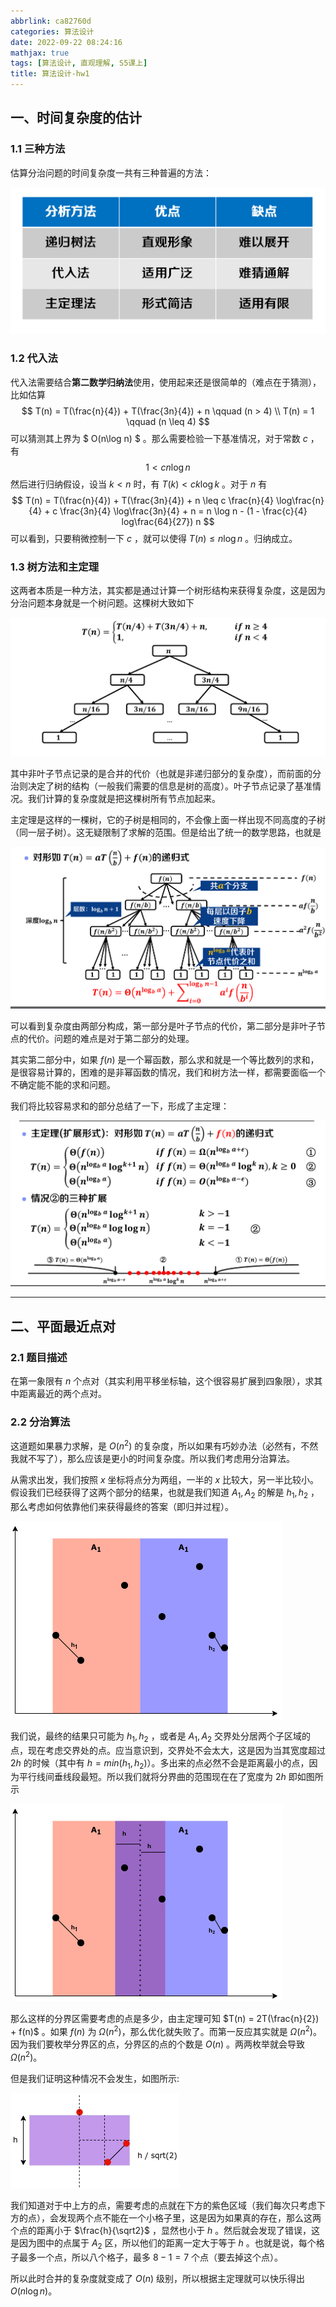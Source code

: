 ```yaml
---
abbrlink: ca82760d
categories: 算法设计
date: 2022-09-22 08:24:16
mathjax: true
tags: [算法设计, 直观理解, S5课上]
title: 算法设计-hw1
---
```


## 一、时间复杂度的估计

### 1.1 三种方法

估算分治问题的时间复杂度一共有三种普遍的方法：

![image-20220922153507509](算法设计-hw1/image-20220922153507509.png)

### 1.2 代入法

代入法需要结合**第二数学归纳法**使用，使用起来还是很简单的（难点在于猜测），比如估算
$$
T(n) = T(\frac{n}{4}) + T(\frac{3n}{4}) + n \qquad (n > 4) \\
T(n) = 1	\qquad (n \leq 4)
$$
可以猜测其上界为 $ O(n\log n) $ 。那么需要检验一下基准情况，对于常数 $c$ ，有
$$
1 < cn\log n
$$
然后进行归纳假设，设当 $k < n$ 时，有 $T(k) < c k \log k$ 。对于 $n$ 有
$$
T(n) = T(\frac{n}{4}) + T(\frac{3n}{4}) + n  \leq c \frac{n}{4} \log\frac{n}{4} + c \frac{3n}{4} \log\frac{3n}{4} + n = n \log n - (1 - \frac{c}{4} log\frac{64}{27}) n
$$
可以看到，只要稍微控制一下 $c$ ，就可以使得 $T(n) \leq n \log n$ 。归纳成立。

### 1.3 树方法和主定理

这两者本质是一种方法，其实都是通过计算一个树形结构来获得复杂度，这是因为分治问题本身就是一个树问题。这棵树大致如下

![image-20220922160558104](算法设计-hw1/image-20220922160558104.png)

其中非叶子节点记录的是合并的代价（也就是非递归部分的复杂度），而前面的分治则决定了树的结构（一般我们需要的信息是树的高度）。叶子节点记录了基准情况。我们计算的复杂度就是把这棵树所有节点加起来。

主定理是这样的一棵树，它的子树是相同的，不会像上面一样出现不同高度的子树（同一层子树）。这无疑限制了求解的范围。但是给出了统一的数学思路，也就是

![image-20220922161117930](算法设计-hw1/image-20220922161117930.png)

可以看到复杂度由两部分构成，第一部分是叶子节点的代价，第二部分是非叶子节点的代价。问题的难点是对于第二部分的处理。

其实第二部分中，如果 $f(n)$ 是一个幂函数，那么求和就是一个等比数列的求和，是很容易计算的，困难的是非幂函数的情况，我们和树方法一样，都需要面临一个不确定能不能的求和问题。

我们将比较容易求和的部分总结了一下，形成了主定理：

![image-20220922162324829](算法设计-hw1/image-20220922162324829.png)

---



## 二、平面最近点对

### 2.1 题目描述

在第一象限有 $n$ 个点对（其实利用平移坐标轴，这个很容易扩展到四象限），求其中距离最近的两个点对。

### 2.2 分治算法

这道题如果暴力求解，是 $O(n^2)$ 的复杂度，所以如果有巧妙办法（必然有，不然我就不写了），那么应该是更小的时间复杂度。所以我们考虑用分治算法。

从需求出发，我们按照 $x$ 坐标将点分为两组，一半的 $x$ 比较大，另一半比较小。假设我们已经获得了这两个部分的结果，也就是我们知道 $A_1, A_2$ 的解是 $h_1, h_2$ ，那么考虑如何依靠他们来获得最终的答案（即归并过程）。

![](算法设计-hw1/T5_1.png)

我们说，最终的结果只可能为 $h_1, h_2$ ，或者是 $A_1, A_2$ 交界处分居两个子区域的点，现在考虑交界处的点。应当意识到，交界处不会太大，这是因为当其宽度超过 $2h$ 的时候（其中有 $h = min(h_1, h_2)$）。多出来的点必然不会是距离最小的点，因为平行线间垂线段最短。所以我们就将分界曲的范围现在在了宽度为 $2h$ 即如图所示

![](算法设计-hw1/T5_2.png)

那么这样的分界区需要考虑的点是多少，由主定理可知 $T(n) = 2T(\frac{n}{2}) + f(n)$ 。如果 $f(n)$ 为 $\Omega(n^2)$，那么优化就失败了。而第一反应其实就是 $\Omega(n^2)$。因为我们要枚举分界区的点，分界区的点的个数是 $O(n)$ 。两两枚举就会导致 $\Omega(n^2)$。

但是我们证明这种情况不会发生，如图所示:

![](算法设计-hw1/P5_3.png)

我们知道对于中上方的点，需要考虑的点就在下方的紫色区域（我们每次只考虑下方的点），会发现两个点不能在一个小格子里，这是因为如果真的存在，那么这两个点的距离小于 $\frac{h}{\sqrt2}$ ，显然也小于 $h$ 。然后就会发现了错误，这是因为图中的点属于 $A_2$ 区，所以他们的距离一定大于等于 $h$ 。也就是说，每个格子最多一个点，所以八个格子，最多 $8 - 1 = 7$ 个点（要去掉这个点）。

所以此时合并的复杂度就变成了 $O(n)$ 级别，所以根据主定理就可以快乐得出 $O(n\log n)$。
